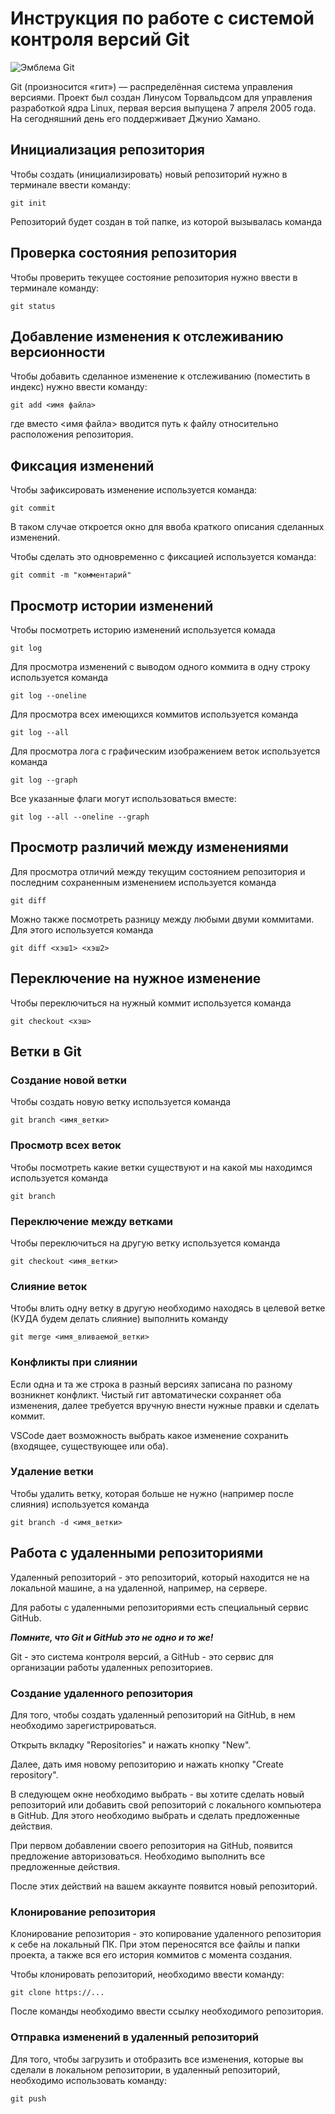 # **Инструкция по работе с системой контроля версий Git**

![Эмблема Git](git.jpg)

Git (произносится «гит») — распределённая система управления версиями. Проект был создан Линусом Торвальдсом для управления разработкой ядра Linux, первая версия выпущена 7 апреля 2005 года. На сегодняшний день его поддерживает Джунио Хамано.

## Инициализация репозитория

Чтобы создать (инициализировать) новый репозиторий нужно в терминале ввести команду:

    git init

Репозиторий будет создан в той папке, из которой вызывалась команда

## Проверка состояния репозитория

Чтобы проверить текущее состояние репозитория нужно ввести в терминале команду:

    git status

## Добавление изменения к отслеживанию версионности

Чтобы добавить сделанное изменение к отслеживанию (поместить в индекс) нужно ввести команду:

    git add <имя файла>

где вместо <имя файла> вводится путь к файлу относительно расположения репозитория.

## Фиксация изменений

Чтобы зафиксировать изменение используется команда:

    git commit

В таком случае откроется окно для ввоба краткого описания сделанных изменений.

Чтобы сделать это одновременно с фиксацией используется команда:

    git commit -m "комментарий"

## Просмотр истории изменений

Чтобы посмотреть историю изменений используется комада

    git log

Для просмотра изменений с выводом одного коммита в одну строку используется команда

    git log --oneline

Для просмотра всех имеющихся коммитов используется команда

    git log --all

Для просмотра лога с графическим изображением веток используется команда

    git log --graph

Все указанные флаги могут использоваться вместе:

    git log --all --oneline --graph

## Просмотр различий между изменениями

Для просмотра отличий между текущим состоянием репозитория и последним сохраненным изменением используется команда

    git diff

Можно также посмотреть разницу между любыми двуми коммитами. Для этого используется команда

    git diff <хэш1> <хэш2>

## Переключение на нужное изменение

Чтобы переключиться на нужный коммит используется команда

    git checkout <хэш>

## Ветки в Git

### Создание новой ветки

Чтобы создать новую ветку используется команда

    git branch <имя_ветки>

### Просмотр всех веток

Чтобы посмотреть какие ветки существуют и на какой мы находимся используется команда

    git branch

### Переключение между ветками

Чтобы переключиться на другую ветку используется команда

    git checkout <имя_ветки>

### Слияние веток

Чтобы влить одну ветку в другую необходимо находясь в целевой ветке (КУДА будем делать слияние) выполнить команду

    git merge <имя_вливаемой_ветки>

### Конфликты при слиянии

Если одна и та же строка в разный версиях записана по разному возникнет конфликт.
Чистый гит автоматически сохраняет оба изменения, далее требуется вручную внести нужные правки и сделать коммит.

VSСode дает возможность выбрать какое изменение сохранить (входящее, существующее или оба).

### Удаление ветки

Чтобы удалить ветку, которая больше не нужно (например после слияния) используется команда

    git branch -d <имя_ветки>

## Работа с удаленными репозиториями

Удаленный репозиторий - это репозиторий, который находится не на локальной машине, а на удаленной, например, на сервере.

Для работы с удаленными репозиториями есть специальный сервис GitHub.

_**Помните, что Git и GitHub это не одно и то же!**_

Git - это система контроля версий, а GitHub - это сервис для организации работы удаленных репозиториев.

### Создание удаленного репозитория

Для того, чтобы создать удаленный репозиторий на GitHub, в нем необходимо зарегистрироваться.

Открыть вкладку "Repositories" и нажать кнопку "New".

Далее, дать имя новому репозиторию и нажать кнопку "Create repository".

В следующем окне необходимо выбрать - вы хотите сделать новый репозиторий или добавить свой репозиторий с локального компьютера в GitHub. Для этого необходимо выбрать и сделать предложенные действия.

При первом добавлении своего репозитория на GitHub, появится предложение авторизоваться. Необходимо выполнить все предложенные действия.

После этих действий на вашем аккаунте появится новый репозиторий.

### Клонирование репозитория

Клонирование репозитория - это копирование удаленного репозитория к себе на локальный ПК. При этом переносятся все файлы и папки проекта, а также вся его история коммитов с момента создания.

Чтобы клонировать репозиторий, необходимо ввести команду:

    git clone https://...

После команды необходимо ввести ссылку необходимого репозитория.

### Отправка изменений в удаленный репозиторий

Для того, чтобы загрузить и отобразить все изменения, которые вы сделали в локальном репозитории, в удаленный репозиторий, необходимо использовать команду:

    git push
